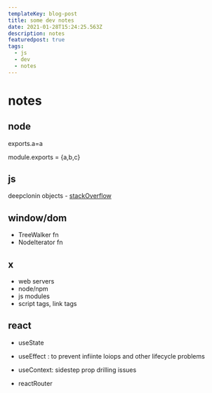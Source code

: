 ```yaml
---
templateKey: blog-post
title: some dev notes
date: 2021-01-28T15:24:25.563Z
description: notes
featuredpost: true
tags:
  - js
  - dev
  - notes
---
```


# notes

## node
exports.a=a

module.exports = {a,b,c}

## js
deepclonin objects - [stackOverflow](https://stackoverflow.com/questions/122102/what-is-the-most-efficient-way-to-deep-clone-an-object-in-javascript?rq=1)

## window/dom
- TreeWalker fn
- NodeIterator fn

## x
- web servers
- node/npm
- js modules
- script tags, link tags

## react
- useState
- useEffect : to prevent infiinte loiops and other lifecycle problems
- useContext: sidestep prop drilling issues

- reactRouter
